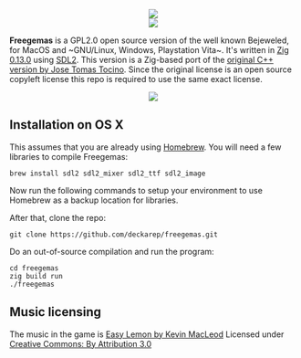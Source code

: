 <p align="center">
    <img src="https://raw.githubusercontent.com/deckarep/freegemas/static/images/header_logo.png"><br>
    <img src="https://raw.githubusercontent.com/deckarep/freegemas/static/images/header_gems.png"><br>
</p>

__Freegemas__ is a GPL2.0 open source version of the well known Bejeweled, for MacOS and ~GNU/Linux, Windows, Playstation Vita~. It's written in [Zig 0.13.0](https://ziglang.org) using [SDL2](https://www.libsdl.org/). This version is a Zig-based port of the [original C++ version by Jose Tomas Tocino](https://github.com/JoseTomasTocino/freegemas). Since the original license is an
open source copyleft license this repo is required to use the same exact license.

<p align="center">
    <img src="https://raw.githubusercontent.com/deckarep/freegemas/static/images/screenshot_1.png">
</p>    
        
## Installation on OS X

This assumes that you are already using [Homebrew](https://brew.sh/). You will need a few libraries to compile Freegemas:

    brew install sdl2 sdl2_mixer sdl2_ttf sdl2_image

Now run the following commands to setup your environment to use Homebrew as a backup location for libraries.

After that, clone the repo:

    git clone https://github.com/deckarep/freegemas.git
    
Do an out-of-source compilation and run the program:

    cd freegemas
    zig build run
    ./freegemas

## Music licensing

The music in the game is [Easy Lemon by Kevin MacLeod](https://incompetech.com/music/royalty-free/index.html?isrc=USUAN1200076)
Licensed under [Creative Commons: By Attribution 3.0](https://creativecommons.org/licenses/by/3.0/)
